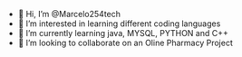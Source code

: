 - 👋 Hi, I’m @Marcelo254tech
- 👀 I’m interested in learning different coding languages
- 🌱 I’m currently learning java, MYSQL, PYTHON and C++
- 💞️ I’m looking to collaborate on an Oline Pharmacy Project


